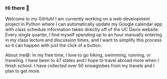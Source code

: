 ### Hi there 👋

<!--
**DaphneLoustalet/DaphneLoustalet** is a ✨ _special_ ✨ repository because its `README.md` (this file) appears on your GitHub profile.

Here are some ideas to get you started:

- 🔭 I’m currently working on ...
- 🌱 I’m currently learning ...
- 👯 I’m looking to collaborate on ...
- 🤔 I’m looking for help with ...
- 💬 Ask me about ...
- 📫 How to reach me: ...
- 😄 Pronouns: ...
- ⚡ Fun fact: ...
-->

Welcome to my GitHub! I am currently working on a web development project in Python where I can automatically update my Google calendar app
with class schedule information taken directly off of the UC Davis website. Every single quarter, I find myself spending up to an hour manually
entering in my class lecture and discussion times, and I want to simplify this process so it can happen with just the click of a button. 

About me😄: In my free time, I love to go hiking, swimming, running, or traveling. I have been to 47 states and I hope to travel abroad more
when I finish school. I have collected over 50 snowglobes from my travels and I plan to get more.
